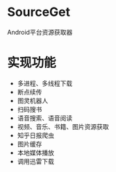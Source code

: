 # SourceGet
Android平台资源获取器
# 实现功能
* 多进程、多线程下载
* 断点续传
* 图灵机器人
* 扫码搜书
* 语音搜索、语音阅读
* 视频、音乐、书籍、图片资源获取
* 知乎日报爬虫
* 图片缓存
* 本地媒体播放
* 调用迅雷下载
